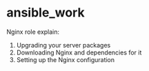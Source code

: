 # ansible_work

Nginx role explain:
1. Upgrading your server packages
2. Downloading Nginx and dependencies for it
3. Setting up the Nginx configuration

